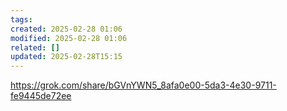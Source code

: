 ```yaml
---
tags: 
created: 2025-02-28 01:06
modified: 2025-02-28 01:06
related: []
updated: 2025-02-28T15:15
---
```



https://grok.com/share/bGVnYWN5_8afa0e00-5da3-4e30-9711-fe9445de72ee

